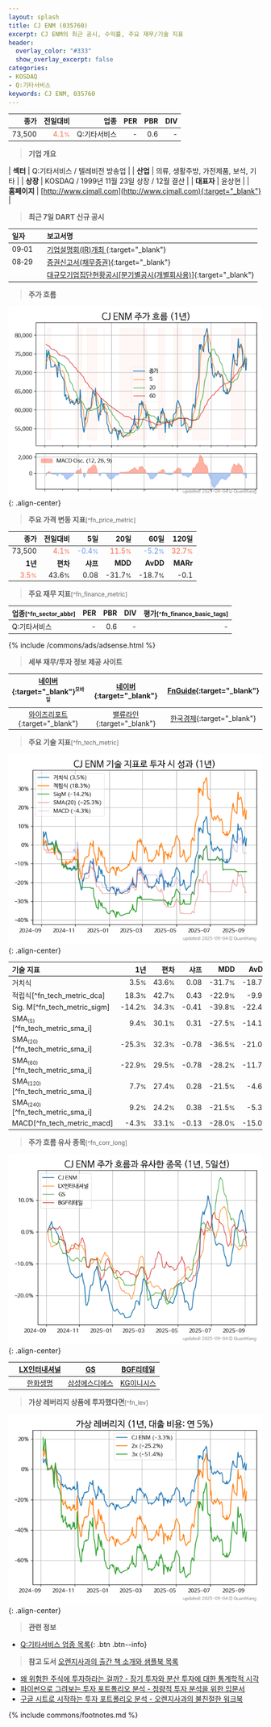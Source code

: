 ```yaml
---
layout: splash
title: CJ ENM (035760)
excerpt: CJ ENM의 최근 공시, 수익률, 주요 재무/기술 지표
header:
  overlay_color: "#333"
  show_overlay_excerpt: false
categories:
- KOSDAQ
- Q:기타서비스
keywords: CJ ENM, 035760
---
```


| **종가** | **전일대비** | **업종** | **PER** | **PBR** | **DIV** |
| -------: | -----------: | -------: | ------: | ------: | ------: |
| 73,500 | <span style="color: tomato">4.1<small>%</small></span> | Q:기타서비스 | - | 0.6 | - |

<!-- more -->


> **기업 개요**<a id="company"></a>

| <span style="white-space:nowrap;">**섹터**</span> | Q:기타서비스 / 텔레비전 방송업 |
| <span style="white-space:nowrap;">**산업**</span> | 의류, 생활주방, 가전제품, 보석, 기타 |
| <span style="white-space:nowrap;">**상장**</span> | KOSDAQ / 1999년 11월 23일 상장 / 12월 결산 |
| <span style="white-space:nowrap;">**대표자**</span> | 윤상현 |
| <span style="white-space:nowrap;">**홈페이지**</span> | [http://www.cjmall.com](http://www.cjmall.com){:target="_blank"} |


> **최근 7일 DART 신규 공시**<a id="dart"></a>

| **일자** |      | **보고서명** |
| :------- | :--- | :----------- |
| 09&#x2011;01 | | [기업설명회(IR)개최              ](https://dart.fss.or.kr/dsaf001/main.do?rcpNo=20250901900847){:target="_blank"} |
| 08&#x2011;29 | | [증권신고서(채무증권)](https://dart.fss.or.kr/dsaf001/main.do?rcpNo=20250829002134){:target="_blank"} |
|  | | [대규모기업집단현황공시[분기별공시(개별회사용)]](https://dart.fss.or.kr/dsaf001/main.do?rcpNo=20250829000858){:target="_blank"} |


> **주가 흐름**<a id="price"></a>

![035760](/stock/images/035760.png){: .align-center}


> **주요 가격 변동 지표**<small>[^fn_price_metric]</small>

| **종가** | **전일대비** | **5일** | **20일** | **60일** | **120일** |
| -------: | -----------: | ------: | -------: | -------: | --------: |
| 73,500 | <span style="color: tomato">4.1<small>%</small></span> | <span style="color: cornflowerblue">-0.4<small>%</small></span> | <span style="color: tomato">11.5<small>%</small></span> | <span style="color: cornflowerblue">-5.2<small>%</small></span> | <span style="color: tomato">32.7<small>%</small></span> |
| **1년** | **편차** | **샤프** | **MDD** | **AvDD** | **MARr** |
| <span style="color: tomato">3.5<small>%</small></span> | 43.6<small>%</small> | 0.08 | -31.7<small>%</small> | -18.7<small>%</small> | -0.1 |


> **주요 재무 지표**<small>[^fn_finance_metric]</small>

| **업종**<small>[^fn_sector_abbr]</small> | **PER** | **PBR** | **DIV** | **평가**<small>[^fn_finance_basic_tags]</small> |
| :--------------------------------------- | ------: | ------: | ------: | ----------------------------------------------: |
| Q:기타서비스 | - | 0.6 | - | - |



{% include /commons/ads/adsense.html %}

> **세부 재무/투자 정보 제공 사이트**

| [네이버](https://m.stock.naver.com/domestic/stock/035760/finance/summary){:target="_blank"}<sup><small>모바일</small></sup> | [네이버](https://finance.naver.com/item/coinfo.naver?code=035760){:target="_blank"} | [FnGuide](https://comp.fnguide.com/SVO2/ASP/SVD_Invest.asp?gicode=A035760&MenuYn=Y){:target="_blank"} |
| :---: | :---: | :---: |
| [와이즈리포트](https://comp.wisereport.co.kr/company/c1040001.aspx?cmp_cd=035760){:target="_blank"} | [밸류라인](https://www.valueline.co.kr/finance/summary/035760){:target="_blank"} | [한국경제](https://markets.hankyung.com/stock/035760/financial-summary){:target="_blank"} |


> **주요 기술 지표**<small>[^fn_tech_metric]</small>


![035760](/stock/images/035760_tech.png){: .align-center}

| **기술 지표** | **1년** | **편차** | **샤프** | **MDD** | **AvDD** |
| :------------ | ------: | -----------: | -------: | ------: | -------: |
| 거치식 | 3.5<small>%</small> | 43.6<small>%</small> | 0.08 | -31.7<small>%</small> | -18.7<small>%</small> |
| 적립식[^fn_tech_metric_dca] | 18.3<small>%</small> | 42.7<small>%</small> | 0.43 | -22.9<small>%</small> | -9.9<small>%</small> |
| Sig. M[^fn_tech_metric_sigm] | -14.2<small>%</small> | 34.3<small>%</small> | -0.41 | -39.8<small>%</small> | -22.4<small>%</small> |
| SMA<small><sub>(5)</sub></small>[^fn_tech_metric_sma_i] | 9.4<small>%</small> | 30.1<small>%</small> | 0.31 | -27.5<small>%</small> | -14.1<small>%</small> |
| SMA<small><sub>(20)</sub></small>[^fn_tech_metric_sma_i] | -25.3<small>%</small> | 32.3<small>%</small> | -0.78 | -36.5<small>%</small> | -21.0<small>%</small> |
| SMA<small><sub>(60)</sub></small>[^fn_tech_metric_sma_i] | -22.9<small>%</small> | 29.5<small>%</small> | -0.78 | -28.2<small>%</small> | -11.7<small>%</small> |
| SMA<small><sub>(120)</sub></small>[^fn_tech_metric_sma_i] | 7.7<small>%</small> | 27.4<small>%</small> | 0.28 | -21.5<small>%</small> | -4.6<small>%</small> |
| SMA<small><sub>(240)</sub></small>[^fn_tech_metric_sma_i] | 9.2<small>%</small> | 24.2<small>%</small> | 0.38 | -21.5<small>%</small> | -5.3<small>%</small> |
| MACD[^fn_tech_metric_macd] | -4.3<small>%</small> | 33.1<small>%</small> | -0.13 | -28.0<small>%</small> | -15.0<small>%</small> |


> **주가 흐름 유사 종목**<a id="corr"></a><small>[^fn_corr_long]</small>

![035760](/stock/images/035760_corr.png){: .align-center}

|       | [LX인터내셔널](/001120/) | [GS](/078930/) | [BGF리테일](/282330/) |
| :---: | :------------------------------------: | :------------------------------------: | :------------------------------------: |
|       | [한화생명](/088350/) | [삼성에스디에스](/018260/) | [KG이니시스](/035600/) |


> **가상 레버리지 상품에 투자했다면**<a id="2x"></a><small>[^fn_lev]</small>

![035760](/stock/images/035760_2x.png){: .align-center}


> **관련 정보**

- [Q:기타서비스 업종 목록](/stats/sector/kosdaq_업종_기타서비스_종목/){: .btn .btn--info}

> **참고 도서** [오렌지사과의 출간 책 소개와 샘플북 목록](https://kongdori.tistory.com/691)

- [왜 위험한 주식에 투자하라는 걸까? - 장기 투자와 분산 투자에 대한 통계학적 시각](https://kongdori.tistory.com/421)
- [파이썬으로 그려보는 투자 포트폴리오 분석  - 정량적 투자 분석을 위한 입문서](https://kongdori.tistory.com/643)
- [구글 시트로 시작하는 투자 포트폴리오 분석 - 오렌지사과의 불친절한 워크북](https://kongdori.tistory.com/449)


{% include commons/footnotes.md %}